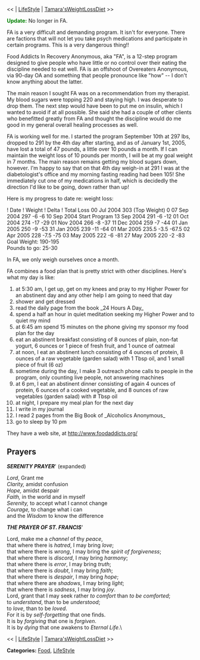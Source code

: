 <div id="wikitext">

<span class="trail"> <span class="wikitrail">\<\< | <span
class="wikiword">[LifeStyle](http://wiki.tamouse.org?n=Main.LifeStyle?action=print)</span>
|
[Tamara'sWeightLossDiet](http://wiki.tamouse.org?n=Main.TamarasWeightLossDiet?action=print) \>\></span></span>

<span style="color: green;"> **Update:** </span> No longer in FA.

<span class="round lrindent important2"> FA is a very difficult and
demanding program. It isn't for everyone. There are factions that will
not let you take psych medications and participate in certain programs.
This is a very dangerous thing!!</span>

Food Addicts In Recovery Anonymous, aka "FA", is a 12-step program
designed to give people who have little or no control over their eating
the discipline needed to eat well. FA is an offshoot of Overeaters
Anonymous, via 90-day OA and something that people pronounce like
"how" -- I don't know anything about the latter.

The main reason I sought FA was on a recommendation from my therapist.
My blood sugars were topping 220 and staying high. I was desperate to
drop them. The next step would have been to put me on insulin, which I
wanted to avoid if at all possible. She said she had a couple of other
clients who benefitted greatly from FA and thought the discipline would
do me good in my general overall healing processes as well.

FA is working well for me. I started the program September 10th at 297
lbs, dropped to 291 by the 4th day after starting, and as of January
1st, 2005, have lost a total of 47 pounds, a little over 10 pounds a
month. If I can maintain the weight loss of 10 pounds per month, I will
be at my goal weight in 7 months. The main reason remains getting my
blood sugars down, however. I'm happy to say that on that 4th day
weigh-in at 291 I was at the diabetologist's office and my morning
fasting reading had been 105! She immediately cut one of my medications
in half, which is decidedly the direction I'd like to be going, down
rather than up!

Here is my progress to date re: weight loss:

<div class="vspace">

</div>

! Date
! Weight
! Delta
! Total Loss
00 Jul 2004
303
(Top Weight)
0
07 Sep 2004
297
-6
-6
10 Sep 2004
Start Program
13 Sep 2004
291
-6
-12
01 Oct 2004
274
-17
-29
01 Nov 2004
266
-8
-37
11 Dec 2004
259
-7
-44
01 Jan 2005
250
-9
-53
31 Jan 2005
239
-11
-64
01 Mar 2005
235.5
-3.5
-67.5
02 Apr 2005
228
-7.5
-75
03 May 2005
222
-6
-81
27 May 2005
220
-2
-83
Goal Weight: 190-195\
Pounds to go: 25-30

In FA, we only weigh ourselves once a month.

FA combines a food plan that is pretty strict with other disciplines.
Here's what my day is like:

<div class="vspace">

</div>

1.  at 5:30 am, I get up, get on my knees and pray to my Higher Power
    for an abstinent day and any other help I am going to need that day
2.  shower and get dressed
3.  read the daily page from the book \_24 Hours A Day\_
4.  spend a half an hour in quiet meditation seeking my Higher Power and
    to quiet my mind
5.  at 6:45 am spend 15 minutes on the phone giving my sponsor my food
    plan for the day
6.  eat an abstinent breakfast consisting of 8 ounces of plain, non-fat
    yogurt, 6 ounces or 1 piece of fresh fruit, and 1 ounce of oatmeal
7.  at noon, I eat an abstinent lunch consisting of 4 ounces of protein,
    8 ounces of a raw vegetable (garden salad) with 1 Tbsp oil, and 1
    small piece of fruit (6 oz)
8.  sometime during the day, I make 3 outreach phone calls to people in
    the program, only counting live people, not answering machines
9.  at 6 pm, I eat an abstinent dinner consisting of again 4 ounces of
    protein, 6 ounces of a cooked vegetable, and 8 ounces of raw
    vegetables (garden salad) with \# Tbsp oil
10. at night, I prepare my meal plan for the next day
11. I write in my journal
12. I read 2 pages from the Big Book of \_Alcoholics Anonymous\_
13. go to sleep by 10 pm

They have a web site, at <http://www.foodaddicts.org/>

<div class="vspace">

</div>

Prayers
-------

***SERENITY PRAYER***' (expanded)

*Lord*, Grant me\
*Clarity,* amidst confusion\
*Hope,* amidst despair\
*Faith,* in the world and in myself\
*Serenity,* to accept what I cannot change\
*Courage,* to change what i can\
and the *Wisdom* to know the difference

***THE PRAYER OF ST. FRANCIS***'

Lord, make me a *channel* of thy *peace*,\
that where there is *hatred*, I may bring *love*;\
that where there is *wrong*, I may bring the *spirit of forgiveness*;\
that where there is *discord*, I may bring *harmony*;\
that where there is *error*, I may bring *truth*;\
that where there is *doubt*, I may bring *faith*;\
that where there is *despair*, I may bring *hope*;\
that where there are *shadows*, I may bring *light*;\
that where there is *sadness*, I may bring *joy*.\
Lord, grant that I may seek rather *to comfort* than *to be comforted*;\
to *understand*, than to be *understood*;\
to *love*, than to be *loved*.\
For it is by *self-forgetting* that one finds.\
It is by *forgiving* that one is *forgiven*.\
It is by *dying* that one awakens to *Eternal Life*.\

<span class="trail"> <span class="wikitrail">\<\< | <span
class="wikiword">[LifeStyle](http://wiki.tamouse.org?n=Main.LifeStyle?action=print)</span>
|
[Tamara'sWeightLossDiet](http://wiki.tamouse.org?n=Main.TamarasWeightLossDiet?action=print) \>\></span></span>

<span class="frame lfloat"> **Categories:**
[Food](http://wiki.tamouse.org?n=Category.Food),
[LifeStyle](http://wiki.tamouse.org?n=Category.LifeStyle)</span>

</div>
